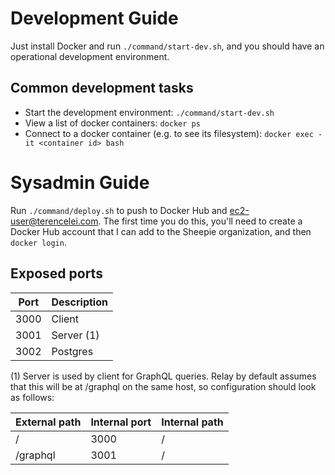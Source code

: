 # Development Guide

Just install Docker and run `./command/start-dev.sh`, and you should have an operational development environment.

## Common development tasks

- Start the development environment: `./command/start-dev.sh`
- View a list of docker containers: `docker ps`
- Connect to a docker container (e.g. to see its filesystem): `docker exec -it <container id> bash`

# Sysadmin Guide

Run `./command/deploy.sh` to push to Docker Hub and ec2-user@terencelei.com. The first time you do this, you'll need to create a Docker Hub account that I can add to the Sheepie organization, and then `docker login`.

## Exposed ports

| Port | Description |
| --- | --- |
| 3000 | Client |
| 3001 | Server (1) |
| 3002 | Postgres |

(1) Server is used by client for GraphQL queries. Relay by default assumes that this will be at /graphql on the same host, so configuration should look as follows:

| External path | Internal port | Internal path |
| --- | --- | --- |
| / | 3000 | / |
| /graphql | 3001 | / |
